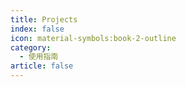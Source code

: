 ```yaml
---
title: Projects
index: false
icon: material-symbols:book-2-outline
category:
  - 使用指南
article: false
---
```


<Catalog />
